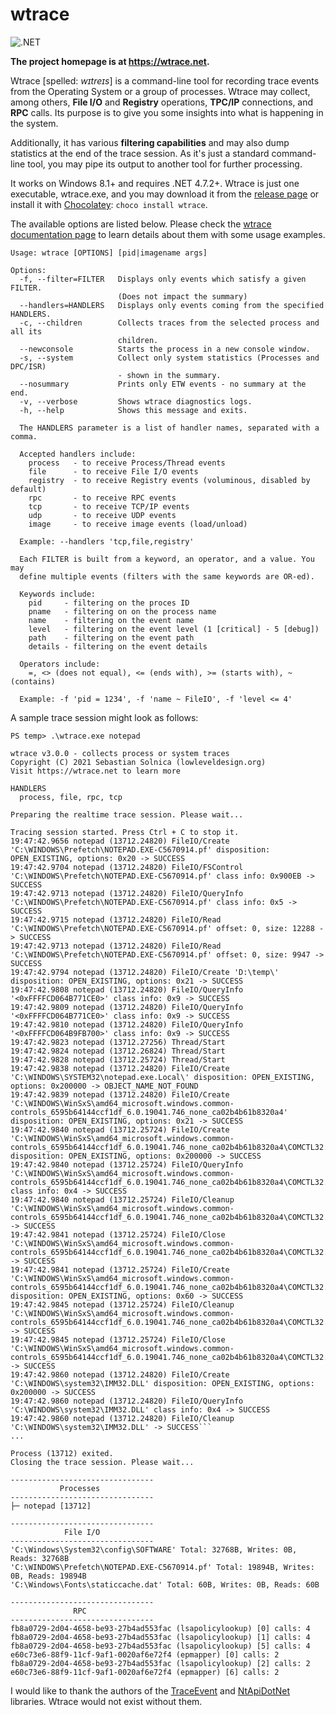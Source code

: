 
# wtrace

![.NET](https://github.com/lowleveldesign/wtrace/workflows/build/badge.svg)

**The project homepage is at <https://wtrace.net>.**

Wtrace [spelled: *wɪtreɪs*] is a command-line tool for recording trace events from the Operating System or a group of processes. Wtrace may collect, among others, **File I/O** and **Registry** operations, **TPC/IP** connections, and **RPC** calls. Its purpose is to give you some insights into what is happening in the system.

Additionally, it has various **filtering capabilities** and may also dump statistics at the end of the trace session. As it's just a standard command-line tool, you may pipe its output to another tool for further processing.

It works on Windows 8.1+ and requires .NET 4.7.2+. Wtrace is just one executable, wtrace.exe, and you may download it from the [release page](https://github.com/lowleveldesign/wtrace/releases) or install it with [Chocolatey](https://chocolatey.org/): `choco install wtrace`.

The available options are listed below. Please check the [wtrace documentation page](https://wtrace.net/documentation/wtrace) to learn details about them with some usage examples.

```
Usage: wtrace [OPTIONS] [pid|imagename args]

Options:
  -f, --filter=FILTER   Displays only events which satisfy a given FILTER.
                        (Does not impact the summary)
  --handlers=HANDLERS   Displays only events coming from the specified HANDLERS.
  -c, --children        Collects traces from the selected process and all its
                        children.
  --newconsole          Starts the process in a new console window.
  -s, --system          Collect only system statistics (Processes and DPC/ISR)
                        - shown in the summary.
  --nosummary           Prints only ETW events - no summary at the end.
  -v, --verbose         Shows wtrace diagnostics logs.
  -h, --help            Shows this message and exits.

  The HANDLERS parameter is a list of handler names, separated with a comma.

  Accepted handlers include:
    process   - to receive Process/Thread events
    file      - to receive File I/O events
    registry  - to receive Registry events (voluminous, disabled by default)
    rpc       - to receive RPC events
    tcp       - to receive TCP/IP events
    udp       - to receive UDP events
    image     - to receive image events (load/unload)

  Example: --handlers 'tcp,file,registry'

  Each FILTER is built from a keyword, an operator, and a value. You may
  define multiple events (filters with the same keywords are OR-ed).

  Keywords include:
    pid     - filtering on the proces ID
    pname   - filtering on on the process name
    name    - filtering on the event name
    level   - filtering on the event level (1 [critical] - 5 [debug])
    path    - filtering on the event path
    details - filtering on the event details

  Operators include:
    =, <> (does not equal), <= (ends with), >= (starts with), ~ (contains)

  Example: -f 'pid = 1234', -f 'name ~ FileIO', -f 'level <= 4'
```

A sample trace session might look as follows:

```
PS temp> .\wtrace.exe notepad

wtrace v3.0.0 - collects process or system traces
Copyright (C) 2021 Sebastian Solnica (lowleveldesign.org)
Visit https://wtrace.net to learn more

HANDLERS
  process, file, rpc, tcp

Preparing the realtime trace session. Please wait...

Tracing session started. Press Ctrl + C to stop it.
19:47:42.9656 notepad (13712.24820) FileIO/Create 'C:\WINDOWS\Prefetch\NOTEPAD.EXE-C5670914.pf' disposition: OPEN_EXISTING, options: 0x20 -> SUCCESS
19:47:42.9704 notepad (13712.24820) FileIO/FSControl 'C:\WINDOWS\Prefetch\NOTEPAD.EXE-C5670914.pf' class info: 0x900EB -> SUCCESS
19:47:42.9713 notepad (13712.24820) FileIO/QueryInfo 'C:\WINDOWS\Prefetch\NOTEPAD.EXE-C5670914.pf' class info: 0x5 -> SUCCESS
19:47:42.9715 notepad (13712.24820) FileIO/Read 'C:\WINDOWS\Prefetch\NOTEPAD.EXE-C5670914.pf' offset: 0, size: 12288 -> SUCCESS
19:47:42.9713 notepad (13712.24820) FileIO/Read 'C:\WINDOWS\Prefetch\NOTEPAD.EXE-C5670914.pf' offset: 0, size: 9947 -> SUCCESS
19:47:42.9794 notepad (13712.24820) FileIO/Create 'D:\temp\' disposition: OPEN_EXISTING, options: 0x21 -> SUCCESS
19:47:42.9808 notepad (13712.24820) FileIO/QueryInfo '<0xFFFFCD064B771CE0>' class info: 0x9 -> SUCCESS
19:47:42.9809 notepad (13712.24820) FileIO/QueryInfo '<0xFFFFCD064B771CE0>' class info: 0x9 -> SUCCESS
19:47:42.9810 notepad (13712.24820) FileIO/QueryInfo '<0xFFFFCD064B9FB700>' class info: 0x9 -> SUCCESS
19:47:42.9823 notepad (13712.27256) Thread/Start
19:47:42.9824 notepad (13712.26824) Thread/Start
19:47:42.9828 notepad (13712.25724) Thread/Start
19:47:42.9838 notepad (13712.24820) FileIO/Create 'C:\WINDOWS\SYSTEM32\notepad.exe.Local\' disposition: OPEN_EXISTING, options: 0x200000 -> OBJECT_NAME_NOT_FOUND
19:47:42.9839 notepad (13712.24820) FileIO/Create 'C:\WINDOWS\WinSxS\amd64_microsoft.windows.common-controls_6595b64144ccf1df_6.0.19041.746_none_ca02b4b61b8320a4' disposition: OPEN_EXISTING, options: 0x21 -> SUCCESS
19:47:42.9840 notepad (13712.25724) FileIO/Create 'C:\WINDOWS\WinSxS\amd64_microsoft.windows.common-controls_6595b64144ccf1df_6.0.19041.746_none_ca02b4b61b8320a4\COMCTL32.dll' disposition: OPEN_EXISTING, options: 0x200000 -> SUCCESS
19:47:42.9840 notepad (13712.25724) FileIO/QueryInfo 'C:\WINDOWS\WinSxS\amd64_microsoft.windows.common-controls_6595b64144ccf1df_6.0.19041.746_none_ca02b4b61b8320a4\COMCTL32.dll' class info: 0x4 -> SUCCESS
19:47:42.9840 notepad (13712.25724) FileIO/Cleanup 'C:\WINDOWS\WinSxS\amd64_microsoft.windows.common-controls_6595b64144ccf1df_6.0.19041.746_none_ca02b4b61b8320a4\COMCTL32.dll' -> SUCCESS
19:47:42.9841 notepad (13712.25724) FileIO/Close 'C:\WINDOWS\WinSxS\amd64_microsoft.windows.common-controls_6595b64144ccf1df_6.0.19041.746_none_ca02b4b61b8320a4\COMCTL32.dll' -> SUCCESS
19:47:42.9841 notepad (13712.25724) FileIO/Create 'C:\WINDOWS\WinSxS\amd64_microsoft.windows.common-controls_6595b64144ccf1df_6.0.19041.746_none_ca02b4b61b8320a4\COMCTL32.dll' disposition: OPEN_EXISTING, options: 0x60 -> SUCCESS
19:47:42.9845 notepad (13712.25724) FileIO/Cleanup 'C:\WINDOWS\WinSxS\amd64_microsoft.windows.common-controls_6595b64144ccf1df_6.0.19041.746_none_ca02b4b61b8320a4\COMCTL32.dll' -> SUCCESS
19:47:42.9845 notepad (13712.25724) FileIO/Close 'C:\WINDOWS\WinSxS\amd64_microsoft.windows.common-controls_6595b64144ccf1df_6.0.19041.746_none_ca02b4b61b8320a4\COMCTL32.dll' -> SUCCESS
19:47:42.9860 notepad (13712.24820) FileIO/Create 'C:\WINDOWS\system32\IMM32.DLL' disposition: OPEN_EXISTING, options: 0x200000 -> SUCCESS
19:47:42.9860 notepad (13712.24820) FileIO/QueryInfo 'C:\WINDOWS\system32\IMM32.DLL' class info: 0x4 -> SUCCESS
19:47:42.9860 notepad (13712.24820) FileIO/Cleanup 'C:\WINDOWS\system32\IMM32.DLL' -> SUCCESS```
...

Process (13712) exited.
Closing the trace session. Please wait...

--------------------------------
           Processes
--------------------------------
├─ notepad [13712]

--------------------------------
            File I/O
--------------------------------
'C:\Windows\System32\config\SOFTWARE' Total: 32768B, Writes: 0B, Reads: 32768B
'C:\WINDOWS\Prefetch\NOTEPAD.EXE-C5670914.pf' Total: 19894B, Writes: 0B, Reads: 19894B
'C:\Windows\Fonts\staticcache.dat' Total: 60B, Writes: 0B, Reads: 60B

--------------------------------
              RPC
--------------------------------
fb8a0729-2d04-4658-be93-27b4ad553fac (lsapolicylookup) [0] calls: 4
fb8a0729-2d04-4658-be93-27b4ad553fac (lsapolicylookup) [1] calls: 4
fb8a0729-2d04-4658-be93-27b4ad553fac (lsapolicylookup) [5] calls: 4
e60c73e6-88f9-11cf-9af1-0020af6e72f4 (epmapper) [0] calls: 2
fb8a0729-2d04-4658-be93-27b4ad553fac (lsapolicylookup) [2] calls: 2
e60c73e6-88f9-11cf-9af1-0020af6e72f4 (epmapper) [6] calls: 2
```

I would like to thank the authors of the [TraceEvent](https://github.com/Microsoft/perfview) and [NtApiDotNet](https://github.com/googleprojectzero/sandbox-attacksurface-analysis-tools) libraries. Wtrace would not exist without them.
